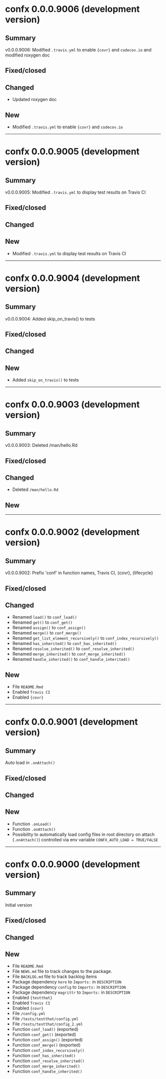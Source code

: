 # confx 0.0.0.9006 (development version)

## Summary

v0.0.0.9006: Modified `.travis.yml` to enable `{covr}` and `codecov.io` and
modified roxygen doc

## Fixed/closed

## Changed

- Updated roxygen doc

## New

- Modified `.travis.yml` to enable `{covr}` and `codecov.io`

--------------------------------------------------------------------------------

# confx 0.0.0.9005 (development version)

## Summary

v0.0.0.9005: Modified `.travis.yml` to display test results on Travis CI

## Fixed/closed

## Changed

## New

- Modified `.travis.yml` to display test results on Travis CI

--------------------------------------------------------------------------------

# confx 0.0.0.9004 (development version)

## Summary

v0.0.0.9004: Added skip_on_travis() to tests

## Fixed/closed

## Changed

## New

- Added `skip_on_travis()` to tests

--------------------------------------------------------------------------------

# confx 0.0.0.9003 (development version)

## Summary

v0.0.0.9003: Deleted /man/hello.Rd

## Fixed/closed

## Changed

- Deleted `/man/hello.Rd`

## New

--------------------------------------------------------------------------------

# confx 0.0.0.9002 (development version)

## Summary

v0.0.0.9002: Prefix 'conf' in function names, Travis CI, {covr}, {lifecycle}

## Fixed/closed

## Changed

- Renamed `load()` to `conf_load()` 
- Renamed `get()` to `conf_get()`
- Renamed `assign()` to `conf_assign()`
- Renamed `merge()`  to `conf_merge()` 
- Renamed `get_list_element_recursively()` to `conf_index_recursively()`
- Renamed `has_inherited()` to `conf_has_inherited()`
- Renamed `resolve_inherited()` to `conf_resolve_inherited()`
- Renamed `merge_inherited()` to `conf_merge_inherited()`
- Renamed `handle_inherited()` to `conf_handle_inherited()`

## New

- File `README.Rmd`
- Enabled `Travis CI`
- Enabled `{covr}`

--------------------------------------------------------------------------------

# confx 0.0.0.9001 (development version)

## Summary

Auto load in `.onAttach()`

## Fixed/closed

## Changed

## New

- Function `.onLoad()`
- Function `.onAttach()`
- Possibility to automatically load config files in root directory on attach
(`.onAttach()`) controlled via env variable `CONFX_AUTO_LOAD = TRUE/FALSE`

--------------------------------------------------------------------------------

# confx 0.0.0.9000 (development version)

## Summary

Initial version

## Fixed/closed

## Changed

## New

- File `README.Rmd`
- File `NEWS.md` file to track changes to the package.
- File `BACKLOG.md` file to track backlog items
- Package dependency `here` to `Imports:` in `DESCRIPTION`
- Package dependency `config` to `Imports:` in `DESCRIPTION`
- Package dependency `magrittr` to `Imports:` in `DESCRIPTION`
- Enabled `{testthat}`
- Enabled `Travis CI`
- Enabled `{covr}`
- File `/config.yml`
- File `/tests/testthat/config.yml`
- File `/tests/testthat/config_2.yml`
- Function `conf_load()` (exported)
- Function `conf_get()` (exported)
- Function `conf_assign()` (exported)
- Function `conf_merge()` (exported)
- Function `conf_index_recursively()`
- Function `conf_has_inherited()`
- Function `conf_resolve_inherited()`
- Function `conf_merge_inherited()`
- Function `conf_handle_inherited()`
